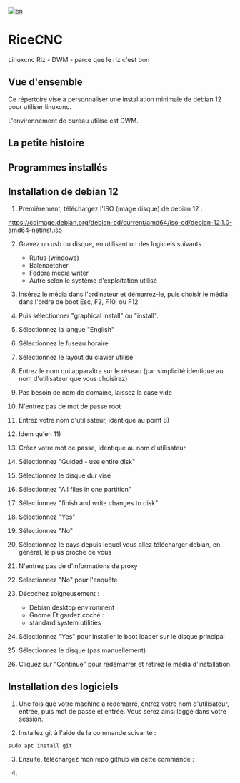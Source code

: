 [![en](https://img.shields.io/badge/lang-en-red.svg)](https://github.com/heavymetalthings/RiceCNC)

# RiceCNC
Linuxcnc Riz - DWM - parce que le riz c'est bon

## Vue d'ensemble
Ce répertoire vise à personnaliser une installation minimale de debian 12 pour utiliser linuxcnc.

L'environnement de bureau utilisé est DWM.

## La petite histoire



## Programmes installés

## Installation de debian 12

1) Premièrement, téléchargez l'ISO (image disque) de debian 12 : 

https://cdimage.debian.org/debian-cd/current/amd64/iso-cd/debian-12.1.0-amd64-netinst.iso

2) Gravez un usb ou disque, en utilisant un des logiciels suivants :

   * Rufus (windows)
   * Balenaetcher
   * Fedora media writer
   * Autre selon le système d'exploitation utilisé

3) Insérez le média dans l'ordinateur et démarrez-le, puis choisir le média dans l'ordre de boot Esc, F2, F10, ou F12

4) Puis sélectionner "graphical install" ou "install".

5) Sélectionnez la langue "English"

6) Sélectionnez le fuseau horaire

7) Sélectionnez le layout du clavier utilisé

8) Entrez le nom qui apparaîtra sur le réseau (par simplicité identique au nom d'utilisateur que vous choisirez)

9) Pas besoin de nom de domaine, laissez la case vide

10) N'entrez pas de mot de passe root

11) Entrez votre nom d'utilisateur, identique au point 8)

12) Idem qu'en 11)

13) Créez votre mot de passe, identique au nom d'utilisateur

14) Sélectionnez "Guided - use entire disk"

15) Sélectionnez le disque dur visé

16) Sélectionnez "All files in one partition"

17) Sélectionnez "finish and write changes to disk"

18) Sélectionnez "Yes"

19) Sélectionnez "No"

20) Sélectionnez le pays depuis lequel vous allez télécharger debian, en général, le plus proche de vous

21) N'entrez pas de d'informations de proxy

22) Selectionnez "No" pour l'enquête

23) Décochez soigneusement :

    * Debian desktop environment
    * Gnome
    Et gardez coché :
    * standard system utilities 
24) Sélectionnez "Yes" pour installer le boot loader sur le disque principal

25) Sélectionnez le disque (pas manuellement)

26) Cliquez sur "Continue" pour redémarrer et retirez le média d'installation



## Installation des logiciels

1) Une fois que votre machine a redémarré, entrez votre nom d'utilisateur, entrée, puis mot de passe et entrée. Vous serez ainsi loggé dans votre session.

2) Installez git à l'aide de la commande suivante :

```
sudo apt install git
```

3) Ensuite, téléchargez mon repo github via cette commande :

4) 
